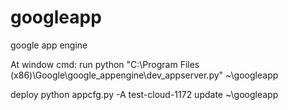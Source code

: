 # googleapp
google app engine


At window cmd:
run
python "C:\Program Files (x86)\Google\google_appengine\dev_appserver.py" ~\googleapp

deploy
python appcfg.py -A test-cloud-1172 update ~\googleapp